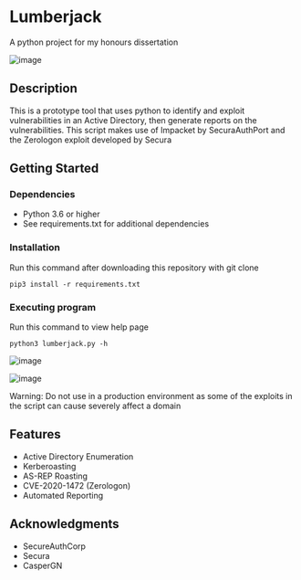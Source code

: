 # Lumberjack
A python project for my honours dissertation

![image](https://user-images.githubusercontent.com/58516757/166745742-ac2ed9bb-04e7-42df-a46e-8079898a39da.png)

## Description
This is a prototype tool that uses python to identify and exploit vulnerabilities in an Active Directory, then generate reports on the vulnerabilities. This script makes use of Impacket by SecuraAuthPort and the Zerologon exploit developed by Secura

## Getting Started

### Dependencies
* Python 3.6 or higher
* See requirements.txt for additional dependencies

### Installation
Run this command after downloading this repository with git clone
```
pip3 install -r requirements.txt
```

### Executing program
Run this command to view help page
```
python3 lumberjack.py -h
```

![image](https://user-images.githubusercontent.com/58516757/166748501-9ce29baf-1379-4828-b134-39fa86380367.png)

![image](https://user-images.githubusercontent.com/58516757/166748552-c74f18a8-f0e8-4cd6-be12-9446bdb500cf.png)

Warning: Do not use in a production environment as some of the exploits in the script can cause severely affect a domain

## Features
* Active Directory Enumeration
* Kerberoasting
* AS-REP Roasting
* CVE-2020-1472 (Zerologon)
* Automated Reporting

## Acknowledgments
* SecureAuthCorp
* Secura
* CasperGN
